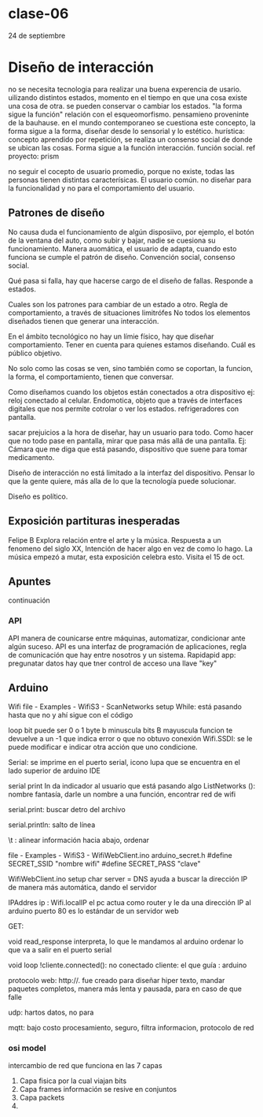 # clase-06

24 de septiembre 

# Diseño de interacción 

no se necesita tecnologia para realizar una buena experencia de usario.
uilizando distintos estados, momento en el tiempo en que una cosa existe una cosa de otra. se pueden conservar o cambiar los estados.
 "la forma sigue la función" relación con el esqueomorfismo. pensamieno proveninte de la bauhause. 
 en el mundo contemporaneo se cuestiona este concepto, la forma sigue a la forma, diseñar desde lo sensorial y lo estético.
 hurística: concepto aprendido por repetición, se realiza un consenso social de donde se ubican las cosas. 
 Forma sigue a la función interacción. función social. ref proyecto: prism 

no seguir el cocepto de usuario promedio, porque no existe, todas las personas tienen distintas caracterísicas. El usuario común. 
no diseñar para la funcionalidad y no para el comportamiento del usuario. 

## Patrones de diseño 

No causa duda el funcionamiento de algún disposiivo, por ejemplo, el botón de la ventana del auto, como subir y bajar, nadie se cuesiona su funcionamiento. Manera auomática, el usuario de adapta, cuando esto funciona se cumple el patrón de diseño.
Convención social, consenso social.

Qué pasa si falla, hay que hacerse cargo de el diseño de fallas. 
Responde a estados. 

Cuales son los patrones para cambiar de un estado a otro. Regla de comportamiento, a través de situaciones limitrófes 
No todos los elementos diseñados tienen que generar una interacción.

En el ámbito tecnológico no hay un límie físico, hay que diseñar comportamiento. 
Tener en cuenta para quienes estamos diseñando. Cuál es público objetivo. 

No solo como las cosas se ven, sino también como se coportan, la funcion, la forma, el comportamiento, tienen que conversar. 

Como diseñamos cuando los objetos están conectados a otra dispositivo 
ej: reloj conectado al celular.
Endomotica, objeto que a través de interfaces digitales que nos permite cotrolar o ver los estados. 
refrigeradores con pantalla. 

sacar prejuicios a la hora de diseñar, hay un usuario para todo. 
 Como hacer que no todo pase en pantalla, mirar que pasa más allá de una pantalla. 
 Ej: Cámara que me diga que está pasando, dispositivo que suene para tomar medicamento. 

Diseño de interacción no está limitado a la interfaz del dispositivo.
Pensar lo que la gente quiere, más alla de lo que la tecnología puede solucionar. 

 Diseño es político. 
 
## Exposición partituras inesperadas 
Felipe B 
Explora relación entre el arte y la música.
Respuesta a un fenomeno del siglo XX, Intención de hacer algo en vez de como lo hago. 
La música empezó a mutar, esta exposición celebra esto.
Visita el 15 de oct. 

## Apuntes 
continuación 

### API
API manera de counicarse entre máquinas, automatizar, condicionar ante algún suceso. 
API es una interfaz de programación de aplicaciones, regla de comunicación que hay entre nosotros y un sistema. 
Rapidapid app: 
pregunatar datos 
hay que tner control de acceso una llave "key"

## Arduino 
Wifi 
file - Examples - WifiS3 - ScanNetworks
setup
While: está pasando hasta que no y ahí sigue con el código

loop 
bit puede ser 0 o 1
byte
b minuscula bits
B mayuscula 
funcion te devuelve a un -1 que indica error o que no obtuvo conexión 
Wifi.SSDI: se le puede modificar e indicar otra acción que uno condicione. 

Serial: se imprime en el puerto serial, icono lupa que se encuentra en el lado superior de arduino IDE

serial print In da indicador al usuario que está pasando algo 
ListNetworks (): nombre fantasía, darle un nombre a una función, encontrar red de wifi 

serial.print: buscar detro del archivo

serial.println: salto de línea

\t : alinear información hacia abajo, ordenar

file - Examples - WifiS3 - WifiWebClient.ino
arduino_secret.h
#define SECRET_SSID "nombre wifi"
#define SECRET_PASS "clave" 

WifiWebClient.ino
setup
char server =   DNS ayuda a buscar la dirección IP de manera más automática, dando el servidor

IPAddres ip : Wifi.localIP el pc actua como router y le da una dirección IP al arduino 
puerto 80 es lo estándar de un servidor web

GET: 

void read_response 
interpreta, lo que le mandamos al arduino 
ordenar lo que va a salir en el puerto serial 

void loop 
!cliente.connected(): no conectado 
cliente: el que guía : arduino 

protocolo web: http://. fue creado para diseñar hiper texto, mandar paquetes completos, manera más lenta y pausada, para en caso de que falle  

udp: hartos datos, no para

mqtt: bajo costo procesamiento, seguro, filtra informacion, protocolo de red 

### osi model 
intercambio de red que funciona en las 7 capas 

1. Capa fisica por la cual viajan bits
2. Capa frames información se resive en conjuntos
3. Capa packets
4. 





